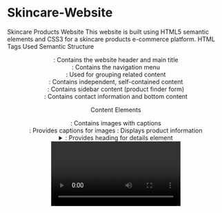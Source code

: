 # Skincare-Website
Skincare Products Website
This website is built using HTML5 semantic elements and CSS3 for a skincare products e-commerce platform.
HTML Tags Used
Semantic Structure

<header>: Contains the website header and main title
<nav>: Contains the navigation menu
<section>: Used for grouping related content
<article>: Contains independent, self-contained content
<aside>: Contains sidebar content (product finder form)
<footer>: Contains contact information and bottom content

Content Elements

<figure>: Contains images with captions
<figcaption>: Provides captions for images
<table>: Displays product information
<details>: Creates expandable/collapsible content
<summary>: Provides heading for details element
<video>: Embeds video content
<audio>: Embeds audio content
<datalist>: Provides autocomplete options for input
<form>: Contains the product finder form

Form Elements

<input type="text">: Text input fields
<input type="email">: Email input field
<input type="password">: Password input field
<button>: Submit button for forms

Other Elements

<a href="tel:">: Phone number link
<a href="mailto:">: Email link
<img>: Image elements
<link>: Links external CSS file
<meta>: Meta information
<title>: Page title

CSS Features

External CSS file (styles.css)
Flexbox for navigation
CSS Grid for layout
Responsive design with media queries
Custom color scheme
Hover effects
Form styling
Table styling

File Structure
your-project/
│
├── index.html
├── styles.css
├── images/
│   ├── product1.jpg
│   ├── product2.jpg
│   └── favicon.ico
│
├── videos/
│   └── product-demo.mp4
│
└── audio/
    └── background-music.mp3
